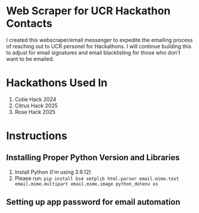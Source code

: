 # Web Scraper for UCR Hackathon Contacts

I created this webscraper/email messenger to expedite the emailing process of reaching out to UCR personel for Hackathons. I will continue building this to adjust for email signatures and email blacklisting for those who don't want to be emailed.

# Hackathons Used In
1. Cutie Hack 2024
2. Citrus Hack 2025
3. Rose Hack 2025

# Instructions
## Installing Proper Python Version and Libraries
1. Install Python (I'm using 3.9.12)
2. Please run:
`pip install bs4 smtplib html.parser email.mime.text email.mime.multipart email.mime.image python_dotenv os`

## Setting up app password for email automation


